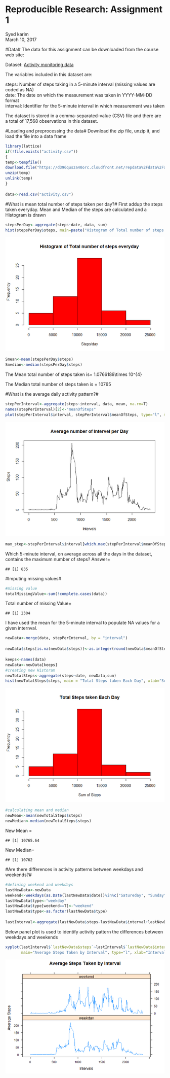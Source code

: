 # Reproducible Research: Assignment 1
Syed karim  
March 10, 2017  


#Data#
The data for this assignment can be downloaded from the course web site:

Dataset: [Activity monitoring data](https://d396qusza40orc.cloudfront.net/repdata%2Fdata%2Factivity.zip)

The variables included in this dataset are:

steps: Number of steps taking in a 5-minute interval (missing values are coded as NA)<br>
date: The date on which the measurement was taken in YYYY-MM-DD format<br>
interval: Identifier for the 5-minute interval in which measurement was taken<br>

The dataset is stored in a comma-separated-value (CSV) file and there are a total of 17,568 observations in this dataset.



#Loading and preprocessing the data#
Download the zip file, unzip it, and load the file into a data frame

```r
library(lattice)
if(!file.exists("activity.csv"))
{
temp<-tempfile()
download.file("https://d396qusza40orc.cloudfront.net/repdata%2Fdata%2Factivity.zip", temp)
unzip(temp)
unlink(temp)
}

data<-read.csv("activity.csv")
```

#What is mean total number of steps taken per day?#
First addup the steps taken everyday. Mean and Median of the steps are calculated and a Histogram is drawn

```r
stepsPerDay<-aggregate(steps~date, data, sum)
hist(stepsPerDay$steps, main=paste("Histogram of Total number of steps everyday"), col = "red", xlab="Steps/day")
```

![](PA1_template_files/figure-html/unnamed-chunk-2-1.png)<!-- -->

```r
Smean<-mean(stepsPerDay$steps)
Smedian<-median(stepsPerDay$steps)
```
The Mean total number of steps taken is= 1.0766189\times 10^{4} 


The Median total number of steps taken is = 10765


#What is the average daily activity pattern?#


```r
stepPerInterval<-aggregate(steps~interval, data, mean, na.rm=T)
names(stepPerInterval)[2]<-"meanOfSteps"
plot(stepPerInterval$interval, stepPerInterval$meanOfSteps, type="l", main="Average number of Intervel per Day",xlab = "Intervals", ylab = "Steps")
```

![](PA1_template_files/figure-html/unnamed-chunk-3-1.png)<!-- -->

```r
max_step<-stepPerInterval$interval[which.max(stepPerInterval$meanOfSteps)]
```
Which 5-minute interval, on average across all the days in the dataset, contains the maximum number of steps? Answer=

```
## [1] 835
```

#Imputing missing values#

```r
#missing value
totalMissingValue<-sum(!complete.cases(data))
```
Total number of missing Value=

```
## [1] 2304
```



I have used the mean for the 5-minute interval to populate NA values for a given internval.


```r
newData<-merge(data, stepPerInterval, by = "interval")

newData$steps[is.na(newData$steps)]<-as.integer(round(newData$meanOfSteps[is.na(newData$steps)]))

keeps<-names(data)
newData<-newData[keeps]
#creating new Historam
newTotalSteps<-aggregate(steps~date, newData,sum)
hist(newTotalSteps$steps, main = "Total Steps taken Each Day", xlab="Sum of Steps", col="red")
```

![](PA1_template_files/figure-html/unnamed-chunk-7-1.png)<!-- -->

```r
#calculating mean and median
newMean<-mean(newTotalSteps$steps)
newMedian<-median(newTotalSteps$steps)
```
New Mean =

```
## [1] 10765.64
```
New Median=

```
## [1] 10762
```
#Are there differences in activity patterns between weekdays and weekends?#

```r
#defining weekend and weekdays
lastNewData<-newData
weekend<-weekdays(as.Date(lastNewData$date))%in%c("Satureday", "Sunday")
lastNewData$type<-"weekday"
lastNewData$type[weekend==T]<-"weekend"
lastNewData$type<-as.factor(lastNewData$type)

lastInterval<-aggregate(lastNewData$steps~lastNewData$interval+lastNewData$type, lastNewData, mean)
```

Below panel plot is used to identify activity pattern the differences between weekdays and weekends


```r
xyplot(lastInterval$`lastNewData$steps`~lastInterval$`lastNewData$interval`|lastInterval$`lastNewData$type`, lastInterval,
       main="Average Steps Taken by Interval", type="l", xlab="Intervals", ylab = "Average Steps", layout=c(1,2))
```

![](PA1_template_files/figure-html/unnamed-chunk-11-1.png)<!-- -->
